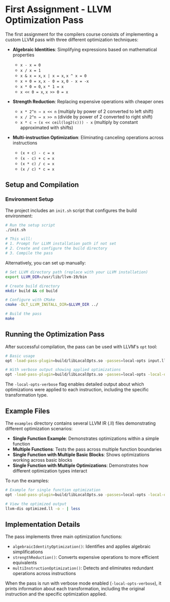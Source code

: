 # First Assignment - LLVM Optimization Pass

The first assignment for the compilers course consists of implementing a custom LLVM pass with three different optimization techniques:

- **Algebraic Identities**: Simplifying expressions based on mathematical properties
  - `x - x = 0`
  - `x / x = 1`
  - `x & x = x`, `x | x = x`, `x ^ x = 0`
  - `x + 0 = x`, `x - 0 = x`, `0 - x = -x`
  - `x * 0 = 0`, `x * 1 = x`
  - `x << 0 = x`, `x >> 0 = x`

- **Strength Reduction**: Replacing expensive operations with cheaper ones
  - `x * 2^n → x << n` (multiply by power of 2 converted to left shift)
  - `x / 2^n → x >> n` (divide by power of 2 converted to right shift)
  - `x * c → (x << ceil(log2(c))) - x` (multiply by constant approximated with shifts)

- **Multi-instruction Optimization**: Eliminating canceling operations across instructions
  - `(x + c) - c = x`
  - `(x - c) + c = x`
  - `(x * c) / c = x`
  - `(x / c) * c = x`

## Setup and Compilation

### Environment Setup

The project includes an `init.sh` script that configures the build environment:

```bash
# Run the setup script
./init.sh

# This will:
# 1. Prompt for LLVM installation path if not set
# 2. Create and configure the build directory
# 3. Compile the pass
```

Alternatively, you can set up manually:

```bash
# Set LLVM directory path (replace with your LLVM installation)
export LLVM_DIR=/usr/lib/llvm-19/bin

# Create build directory
mkdir build && cd build

# Configure with CMake
cmake -DLT_LLVM_INSTALL_DIR=$LLVM_DIR ../

# Build the pass
make
```

## Running the Optimization Pass

After successful compilation, the pass can be used with LLVM's `opt` tool:

```bash
# Basic usage
opt -load-pass-plugin=build/libLocalOpts.so -passes=local-opts input.ll -o optimized.ll

# With verbose output showing applied optimizations
opt -load-pass-plugin=build/libLocalOpts.so -passes=local-opts -local-opts-verbose input.ll -o optimized.ll
```

The `-local-opts-verbose` flag enables detailed output about which optimizations were applied to each instruction, including the specific transformation type.

## Example Files

The `examples` directory contains several LLVM IR (.ll) files demonstrating different optimization scenarios:

- **Single Function Example**: Demonstrates optimizations within a simple function
- **Multiple Functions**: Tests the pass across multiple function boundaries
- **Single Function with Multiple Basic Blocks**: Shows optimizations working across basic blocks
- **Single Function with Multiple Optimizations**: Demonstrates how different optimization types interact

To run the examples:

```bash
# Example for single function optimization
opt -load-pass-plugin=build/libLocalOpts.so -passes=local-opts -local-opts-verbose examples/single_function.ll -o optimized.ll

# View the optimized output
llvm-dis optimized.ll -o - | less
```

## Implementation Details

The pass implements three main optimization functions:
- `algebraicIdentityOptimization()`: Identifies and applies algebraic simplifications
- `strengthReduction()`: Converts expensive operations to more efficient equivalents
- `multiInstructionOptimization()`: Detects and eliminates redundant operations across instructions

When the pass is run with verbose mode enabled (`-local-opts-verbose`), it prints information about each transformation, including the original instruction and the specific optimization applied.
